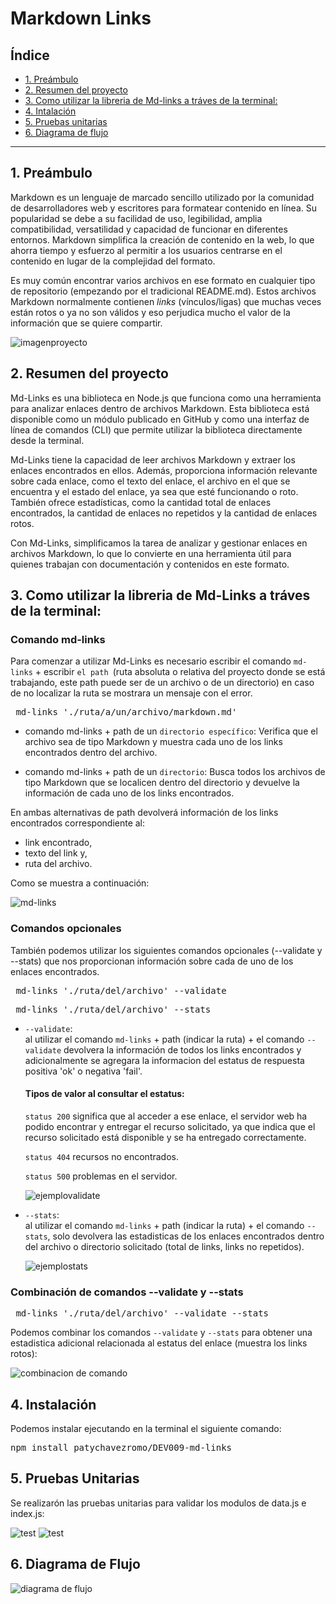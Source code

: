 # Markdown Links

## Índice

* [1. Preámbulo](#1-preámbulo)
* [2. Resumen del proyecto](#2-resumen-del-proyecto)
* [3. Como utilizar la libreria de Md-links a tráves de la terminal:](#3-como-utilizar-la-libreria-de-md-links-a-tráves-de-la-terminal)
* [4. Intalación](#4-instalación)
* [5. Pruebas unitarias](#5-pruebas-unitarias)
* [6. Diagrama de flujo](#6-diagrama-de-flujo)



***

## 1. Preámbulo

Markdown es un lenguaje de marcado sencillo utilizado por la comunidad de desarrolladores web y escritores para formatear contenido en línea. Su popularidad se debe a su facilidad de uso, legibilidad, amplia compatibilidad, versatilidad y capacidad de funcionar en diferentes entornos. Markdown simplifica la creación de contenido en la web, lo que ahorra tiempo y esfuerzo al permitir a los usuarios centrarse en el contenido en lugar de la complejidad del formato.

Es muy común encontrar varios archivos en ese formato en cualquier tipo de
repositorio (empezando por el tradicional README.md). Estos archivos Markdown normalmente contienen _links_ (vínculos/ligas) que
muchas veces están rotos o ya no son válidos y eso perjudica mucho el valor de
la información que se quiere compartir.

![imagenproyecto](./img/mdlinks.png)

## 2. Resumen del proyecto

Md-Links es una biblioteca en Node.js que funciona como una herramienta para analizar enlaces dentro de archivos Markdown. Esta biblioteca está disponible como un módulo publicado en GitHub y como una interfaz de línea de comandos (CLI) que permite utilizar la biblioteca directamente desde la terminal.

Md-Links tiene la capacidad de leer archivos Markdown y extraer los enlaces encontrados en ellos. Además, proporciona información relevante sobre cada enlace, como el texto del enlace, el archivo en el que se encuentra y el estado del enlace, ya sea que esté funcionando o roto. También ofrece estadísticas, como la cantidad total de enlaces encontrados, la cantidad de enlaces no repetidos y la cantidad de enlaces rotos.

Con Md-Links, simplificamos la tarea de analizar y gestionar enlaces en archivos Markdown, lo que lo convierte en una herramienta útil para quienes trabajan con documentación y contenidos en este formato.


## 3. Como utilizar la libreria de Md-Links a tráves de la terminal:

### Comando md-links
Para comenzar a utilizar Md-Links es necesario escribir el comando ```md-links``` + escribir ```el path ```(ruta absoluta o relativa del proyecto donde se está trabajando, este path puede ser de un archivo o de un directorio) en caso de no localizar la ruta se mostrara un mensaje con el error.

<pre> md-links './ruta/a/un/archivo/markdown.md' <code></code></pre>

* comando md-links + path de un ```directorio específico```:
  Verifica que el archivo sea de tipo Markdown y muestra cada uno de los links encontrados dentro del archivo.

* comando md-links + path de un ```directorio```:
  Busca todos los archivos de tipo Markdown que se localicen dentro del directorio y devuelve la información de cada uno de los links encontrados.

En ambas alternativas de path devolverá información de los links encontrados correspondiente al:
* link encontrado,
* texto del link y,
* ruta del archivo.

Como se muestra a continuación:

![md-links](./img/onlyMdLinks.png)

### Comandos opcionales

También podemos utilizar los siguientes comandos opcionales (--validate y --stats) que nos proporcionan información sobre cada de uno de los enlaces encontrados.

<pre> md-links './ruta/del/archivo' --validate <code></code></pre>
<pre> md-links './ruta/del/archivo' --stats <code></code></pre>

* ```--validate```:  
 al utilizar el comando ```md-links``` + path (indicar la ruta) + el comando ```--validate``` devolvera la información de todos los links encontrados y adicionalmente se agregara la informacion del estatus de respuesta positiva 'ok' o negativa 'fail'.

    #### Tipos de valor al consultar el estatus:

    ```status 200``` significa que al acceder a ese enlace, el servidor web ha podido encontrar y entregar el recurso solicitado, ya que indica que el recurso solicitado está disponible y se ha entregado correctamente.

    ```status 404``` recursos no encontrados.

    ```status 500``` problemas en el servidor.

    ![ejemplovalidate](./img/validate.png)

* ```--stats```:  
 al utilizar el comando ```md-links``` + path (indicar la ruta) + el comando ``` --stats ```, solo devolvera las estadisticas de los enlaces encontrados dentro del archivo o directorio solicitado (total de links, links no repetidos).


  ![ejemplostats](./img/stats.png)


### Combinación de comandos --validate y --stats

<pre> md-links './ruta/del/archivo' --validate --stats <code></code></pre>

Podemos combinar los comandos ```--validate``` y ```--stats``` para obtener una estadistica adicional relacionada al estatus del enlace (muestra los links rotos):

  ![combinacion de comando](./img/validateandstats.png)

## 4. Instalación

Podemos instalar ejecutando en la terminal el siguiente comando:
 

<pre>npm install patychavezromo/DEV009-md-links<code></code></pre>

## 5. Pruebas Unitarias
Se realizarón las pruebas unitarias para validar los modulos de data.js e index.js:

![test](./img/test1.png)
![test](./img/test2.png)


## 6. Diagrama de Flujo

![diagrama de flujo](./img/Untitled%20Diagram.drawio.png)



